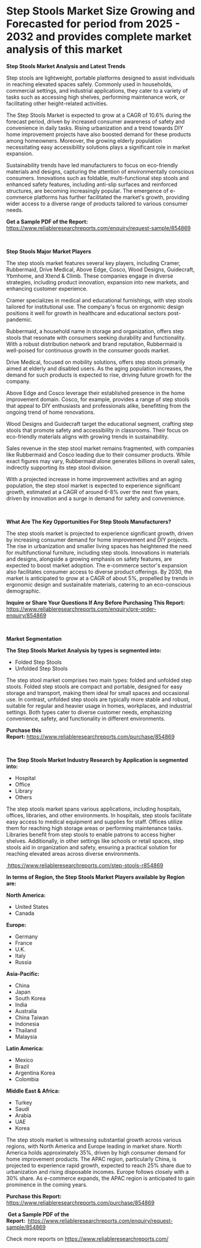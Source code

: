 <p><h1>Step Stools Market Size Growing and Forecasted for period from 2025 - 2032 and provides complete market analysis of this market</h1></p><p><strong>Step Stools Market Analysis and Latest Trends</strong></p>
<p><p>Step stools are lightweight, portable platforms designed to assist individuals in reaching elevated spaces safely. Commonly used in households, commercial settings, and industrial applications, they cater to a variety of tasks such as accessing high shelves, performing maintenance work, or facilitating other height-related activities. </p><p>The Step Stools Market is expected to grow at a CAGR of 10.6% during the forecast period, driven by increased consumer awareness of safety and convenience in daily tasks. Rising urbanization and a trend towards DIY home improvement projects have also boosted demand for these products among homeowners. Moreover, the growing elderly population necessitating easy accessibility solutions plays a significant role in market expansion. </p><p>Sustainability trends have led manufacturers to focus on eco-friendly materials and designs, capturing the attention of environmentally conscious consumers. Innovations such as foldable, multi-functional step stools and enhanced safety features, including anti-slip surfaces and reinforced structures, are becoming increasingly popular. The emergence of e-commerce platforms has further facilitated the market's growth, providing wider access to a diverse range of products tailored to various consumer needs.</p></p>
<p><strong>Get a Sample PDF of the Report:&nbsp;</strong> <a href="https://www.reliableresearchreports.com/enquiry/request-sample/854869?utm_campaign=2954&utm_medium=2&utm_source=Github&utm_content=ia&utm_term=04042025&utm_id=step-stools">https://www.reliableresearchreports.com/enquiry/request-sample/854869</a></p>
<p>&nbsp;</p>
<p><strong>Step Stools Major Market Players</strong></p>
<p><p>The step stools market features several key players, including Cramer, Rubbermaid, Drive Medical, Above Edge, Cosco, Wood Designs, Guidecraft, Ybmhome, and Xtend & Climb. These companies engage in diverse strategies, including product innovation, expansion into new markets, and enhancing customer experience.</p><p>Cramer specializes in medical and educational furnishings, with step stools tailored for institutional use. The company's focus on ergonomic design positions it well for growth in healthcare and educational sectors post-pandemic.</p><p>Rubbermaid, a household name in storage and organization, offers step stools that resonate with consumers seeking durability and functionality. With a robust distribution network and brand reputation, Rubbermaid is well-poised for continuous growth in the consumer goods market.</p><p>Drive Medical, focused on mobility solutions, offers step stools primarily aimed at elderly and disabled users. As the aging population increases, the demand for such products is expected to rise, driving future growth for the company.</p><p>Above Edge and Cosco leverage their established presence in the home improvement domain. Cosco, for example, provides a range of step stools that appeal to DIY enthusiasts and professionals alike, benefitting from the ongoing trend of home renovations.</p><p>Wood Designs and Guidecraft target the educational segment, crafting step stools that promote safety and accessibility in classrooms. Their focus on eco-friendly materials aligns with growing trends in sustainability.</p><p>Sales revenue in the step stool market remains fragmented, with companies like Rubbermaid and Cosco leading due to their consumer products. While exact figures may vary, Rubbermaid alone generates billions in overall sales, indirectly supporting its step stool division.</p><p>With a projected increase in home improvement activities and an aging population, the step stool market is expected to experience significant growth, estimated at a CAGR of around 6-8% over the next five years, driven by innovation and a surge in demand for safety and convenience.</p></p>
<p>&nbsp;</p>
<p><strong>What Are The Key Opportunities For Step Stools Manufacturers?</strong></p>
<p><p>The step stools market is projected to experience significant growth, driven by increasing consumer demand for home improvement and DIY projects. The rise in urbanization and smaller living spaces has heightened the need for multifunctional furniture, including step stools. Innovations in materials and designs, alongside a growing emphasis on safety features, are expected to boost market adoption. The e-commerce sector's expansion also facilitates consumer access to diverse product offerings. By 2030, the market is anticipated to grow at a CAGR of about 5%, propelled by trends in ergonomic design and sustainable materials, catering to an eco-conscious demographic.</p></p>
<p><strong>Inquire or Share Your Questions If Any Before Purchasing This Report:</strong> <a href="https://www.reliableresearchreports.com/enquiry/pre-order-enquiry/854869?utm_campaign=2954&utm_medium=2&utm_source=Github&utm_content=ia&utm_term=04042025&utm_id=step-stools">https://www.reliableresearchreports.com/enquiry/pre-order-enquiry/854869</a></p>
<p>&nbsp;</p>
<p><strong>Market Segmentation</strong></p>
<p><strong>The Step Stools Market Analysis by types is segmented into:</strong></p>
<p><ul><li>Folded Step Stools</li><li>Unfolded Step Stools</li></ul></p>
<p><p>The step stool market comprises two main types: folded and unfolded step stools. Folded step stools are compact and portable, designed for easy storage and transport, making them ideal for small spaces and occasional use. In contrast, unfolded step stools are typically more stable and robust, suitable for regular and heavier usage in homes, workplaces, and industrial settings. Both types cater to diverse customer needs, emphasizing convenience, safety, and functionality in different environments.</p></p>
<p><strong>Purchase this Report:&nbsp;</strong><a href="https://www.reliableresearchreports.com/purchase/854869?utm_campaign=2954&utm_medium=2&utm_source=Github&utm_content=ia&utm_term=04042025&utm_id=step-stools">https://www.reliableresearchreports.com/purchase/854869</a></p>
<p>&nbsp;</p>
<p><strong>The Step Stools Market Industry Research by Application is segmented into:</strong></p>
<p><ul><li>Hospital</li><li>Office</li><li>Library</li><li>Others</li></ul></p>
<p><p>The step stools market spans various applications, including hospitals, offices, libraries, and other environments. In hospitals, step stools facilitate easy access to medical equipment and supplies for staff. Offices utilize them for reaching high storage areas or performing maintenance tasks. Libraries benefit from step stools to enable patrons to access higher shelves. Additionally, in other settings like schools or retail spaces, step stools aid in organization and safety, ensuring a practical solution for reaching elevated areas across diverse environments.</p></p>
<p><a href="https://www.reliableresearchreports.com/step-stools-r854869?utm_campaign=2954&utm_medium=2&utm_source=Github&utm_content=ia&utm_term=04042025&utm_id=step-stools">&nbsp;https://www.reliableresearchreports.com/step-stools-r854869</a></p>
<p><strong>In terms of Region, the Step Stools Market Players available by Region are:</strong></p>
<p>
    <p> <strong> North America: </strong>
        <ul>
            <li>United States</li>
            <li>Canada</li>
        </ul>
        </p> 
    <p> <strong> Europe: </strong>
        <ul>
            <li>Germany</li>
            <li>France</li>
            <li>U.K.</li>
            <li>Italy</li>
            <li>Russia</li>
        </ul>
        </p> 
    <p> <strong> Asia-Pacific: </strong>
        <ul>
            <li>China</li>
            <li>Japan</li>
            <li>South Korea</li>
            <li>India</li>
            <li>Australia</li>
            <li>China Taiwan</li>
            <li>Indonesia</li>
            <li>Thailand</li>
            <li>Malaysia</li>
        </ul>
        </p> 
    <p> <strong> Latin America: </strong>
        <ul>
            <li>Mexico</li>
            <li>Brazil</li>
            <li>Argentina Korea</li>
            <li>Colombia</li>
        </ul>
        </p> 
    <p> <strong> Middle East & Africa: </strong>
        <ul>
            <li>Turkey</li>
            <li>Saudi</li>
            <li>Arabia</li>
            <li>UAE</li>
            <li>Korea</li>
        </ul>
    </p>
    </p>
<p><p>The step stools market is witnessing substantial growth across various regions, with North America and Europe leading in market share. North America holds approximately 35%, driven by high consumer demand for home improvement products. The APAC region, particularly China, is projected to experience rapid growth, expected to reach 25% share due to urbanization and rising disposable incomes. Europe follows closely with a 30% share. As e-commerce expands, the APAC region is anticipated to gain prominence in the coming years.</p></p>
<p><strong>Purchase this Report: </strong><a href="https://www.reliableresearchreports.com/purchase/854869?utm_campaign=2954&utm_medium=2&utm_source=Github&utm_content=ia&utm_term=04042025&utm_id=step-stools">https://www.reliableresearchreports.com/purchase/854869</a></p>
<p>&nbsp;<strong>Get a Sample PDF of the Report:&nbsp;&nbsp;</strong><a href="https://www.reliableresearchreports.com/enquiry/request-sample/854869?utm_campaign=2954&utm_medium=2&utm_source=Github&utm_content=ia&utm_term=04042025&utm_id=step-stools">https://www.reliableresearchreports.com/enquiry/request-sample/854869</a></p>
<p><strong></strong></p>
<p>Check more reports on <a href="https://www.reliableresearchreports.com/?utm_campaign=2954&utm_medium=2&utm_source=Github&utm_content=ia&utm_term=04042025&utm_id=step-stools">https://www.reliableresearchreports.com/</a></p>